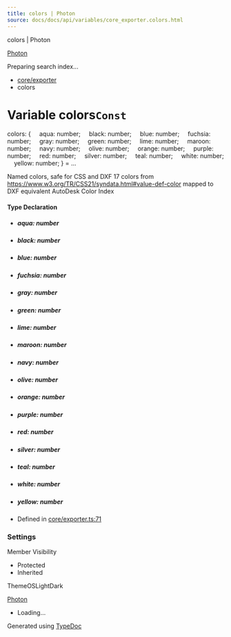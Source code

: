 ```yaml
---
title: colors | Photon
source: docs/docs/api/variables/core_exporter.colors.html
---
```


colors | Photon

[Photon](../index.md)




Preparing search index...

* [core/exporter](../modules/core_exporter.md)
* colors

# Variable colors`Const`

colors: {
    aqua: number;
    black: number;
    blue: number;
    fuchsia: number;
    gray: number;
    green: number;
    lime: number;
    maroon: number;
    navy: number;
    olive: number;
    orange: number;
    purple: number;
    red: number;
    silver: number;
    teal: number;
    white: number;
    yellow: number;
} = ...

Named colors, safe for CSS and DXF
17 colors from <https://www.w3.org/TR/CSS21/syndata.html#value-def-color> mapped to DXF equivalent AutoDesk Color Index

#### Type Declaration

* ##### aqua: number
* ##### black: number
* ##### blue: number
* ##### fuchsia: number
* ##### gray: number
* ##### green: number
* ##### lime: number
* ##### maroon: number
* ##### navy: number
* ##### olive: number
* ##### orange: number
* ##### purple: number
* ##### red: number
* ##### silver: number
* ##### teal: number
* ##### white: number
* ##### yellow: number

* Defined in [core/exporter.ts:71](https://github.com/mwhite454/photon/blob/main/packages/photon/src/core/exporter.ts#L71)

### Settings

Member Visibility

* Protected
* Inherited

ThemeOSLightDark

[Photon](../index.md)

* Loading...

Generated using [TypeDoc](https://typedoc.org/)

